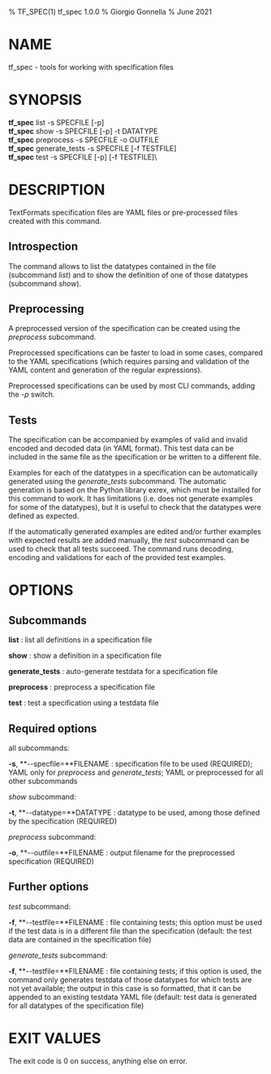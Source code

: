 % TF\_SPEC(1) tf\_spec 1.0.0
% Giorgio Gonnella
% June 2021

# NAME

tf\_spec - tools for working with specification files

# SYNOPSIS

**tf\_spec** list -s SPECFILE [-p]\
**tf\_spec** show -s SPECFILE [-p] -t DATATYPE\
**tf\_spec** preprocess -s SPECFILE -o OUTFILE\
**tf\_spec** generate\_tests -s SPECFILE [-f TESTFILE]\
**tf\_spec** test -s SPECFILE [-p] [-f TESTFILE]\

# DESCRIPTION

TextFormats specification files are YAML files or pre-processed files created
with this command.

## Introspection

The command allows to list the datatypes contained in the file
(subcommand *list*) and to show the definition of one of those datatypes
(subcommand *show*).

## Preprocessing

A preprocessed version of the specification can be created
using the *preprocess* subcommand.

Preprocessed specifications can be faster to load in some cases, compared
to the YAML specifications (which requires parsing and validation of the
YAML content and generation of the regular expressions).

Preprocessed
specifications can be used by most CLI commands, adding the *-p* switch.

## Tests

The specification can be accompanied by examples of valid and invalid encoded
and decoded data (in YAML format). This test data can be included in the same
file as the specification or be written to a different file.

Examples for each of the datatypes in a specification can be automatically
generated using the *generate_tests* subcommand. The automatic generation
is based on the Python library exrex, which must be installed for this command
to work. It has limitations (i.e. does not generate examples for some of the
datatypes), but it is useful to check that the datatypes were defined as
expected.

If the automatically generated examples are edited and/or further examples
with expected results are added manually, the *test* subcommand can be
used to check that all tests succeed. The command runs decoding,
encoding and validations for each of the provided test examples.

# OPTIONS

## Subcommands

**list**
: list all definitions in a specification file

**show**
: show a definition in a specification file

**generate\_tests**
: auto-generate testdata for a specification file

**preprocess**
: preprocess a specification file

**test**
: test a specification using a testdata file

## Required options

all subcommands:

**-s**, **--specfile=**FILENAME
: specification file to be used (REQUIRED); YAML only for
*preprocess* and *generate\_tests*; YAML or preprocessed
for all other subcommands

*show* subcommand:

**-t**, **--datatype=**DATATYPE
: datatype to be used, among those defined by the specification (REQUIRED)

*preprocess* subcommand:

**-o**, **--outfile=**FILENAME
: output filename for the preprocessed specification (REQUIRED)

## Further options

*test* subcommand:

**-f**, **--testfile=**FILENAME
: file containing tests; this option must be used if the test data is in
a different file than the specification (default: the test data are contained
in the specification file)

*generate_tests* subcommand:

**-f**, **--testfile=**FILENAME
: file containing tests; if this option is used, the command only generates
testdata of those datatypes for which tests are not yet available; the output
in this case is so formatted, that it can be appended to an existing
testdata YAML file (default: test data is generated for all datatypes
of the specification file)

# EXIT VALUES
The exit code is 0 on success, anything else on error.

